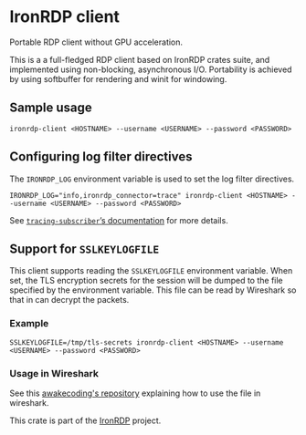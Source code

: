 # IronRDP client

Portable RDP client without GPU acceleration.

This is a a full-fledged RDP client based on IronRDP crates suite, and implemented using
non-blocking, asynchronous I/O. Portability is achieved by using softbuffer for rendering
and winit for windowing.

## Sample usage

```shell
ironrdp-client <HOSTNAME> --username <USERNAME> --password <PASSWORD>
```

## Configuring log filter directives

The `IRONRDP_LOG` environment variable is used to set the log filter directives. 

```shell
IRONRDP_LOG="info,ironrdp_connector=trace" ironrdp-client <HOSTNAME> --username <USERNAME> --password <PASSWORD>
```

See [`tracing-subscriber`’s documentation][tracing-doc] for more details.

[tracing-doc]: https://docs.rs/tracing-subscriber/0.3.17/tracing_subscriber/filter/struct.EnvFilter.html#directives

## Support for `SSLKEYLOGFILE`

This client supports reading the `SSLKEYLOGFILE` environment variable.
When set, the TLS encryption secrets for the session will be dumped to the file specified
by the environment variable. 
This file can be read by Wireshark so that in can decrypt the packets.

### Example

```shell
SSLKEYLOGFILE=/tmp/tls-secrets ironrdp-client <HOSTNAME> --username <USERNAME> --password <PASSWORD>
```

### Usage in Wireshark

See this [awakecoding's repository][awakecoding-repository] explaining how to use the file in wireshark.

This crate is part of the [IronRDP] project.

[IronRDP]: https://github.com/Devolutions/IronRDP
[awakecoding-repository]: https://github.com/awakecoding/wireshark-rdp#sslkeylogfile

